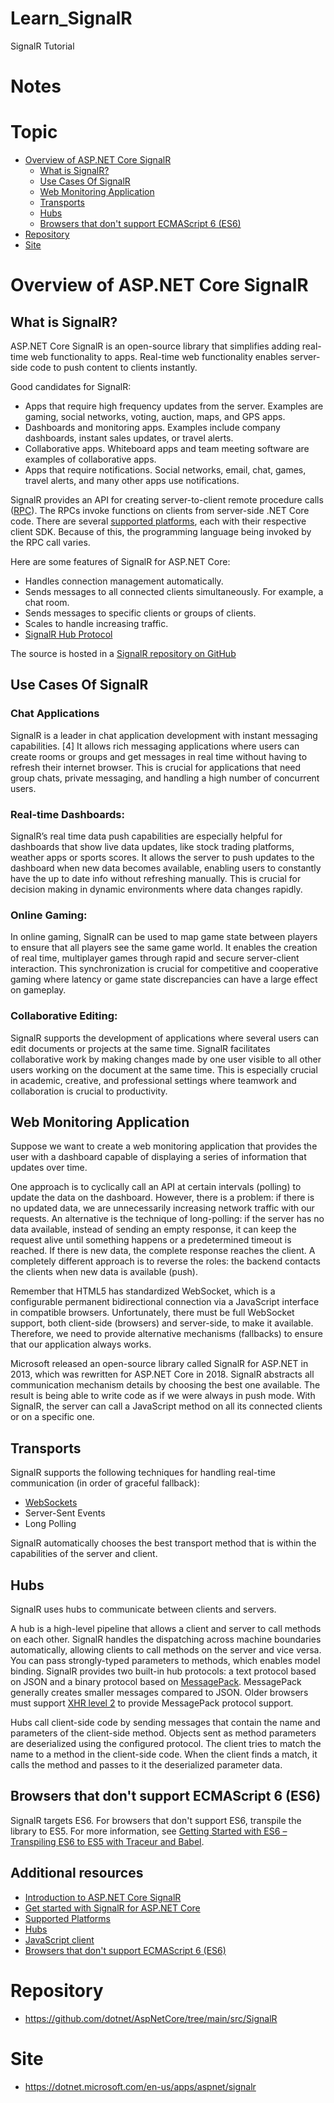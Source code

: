# Learn_SignalR
SignalR Tutorial 

# Notes

# Topic
* [Overview of ASP.NET Core SignalR](#Overview-of-ASP.NET-Core-SignalR)
    * [What is SignalR?](#What-is-SignalR?)
    * [Use Cases Of SignalR](#Use-Cases-Of-SignalR)
    * [Web Monitoring Application](#WebMonitoringApplication)
    * [Transports](#Transports)
    * [Hubs](#Hubs)
    * [Browsers that don't support ECMAScript 6 (ES6)](#Browsers-that-don't-support-ECMAScript-6-(ES6))
* [Repository](#Repository)
* [Site](#Site)

# Overview of ASP.NET Core SignalR

## What is SignalR?

ASP.NET Core SignalR is an open-source library that simplifies adding real-time web functionality to apps. Real-time web functionality enables server-side code to push content to clients instantly.

Good candidates for SignalR:

* Apps that require high frequency updates from the server. Examples are gaming, social networks, voting, auction, maps, and GPS apps.
* Dashboards and monitoring apps. Examples include company dashboards, instant sales updates, or travel alerts.
* Collaborative apps. Whiteboard apps and team meeting software are examples of collaborative apps.
* Apps that require notifications. Social networks, email, chat, games, travel alerts, and many other apps use notifications.

SignalR provides an API for creating server-to-client remote procedure calls ([RPC](https://wikipedia.org/wiki/Remote_procedure_call)). The RPCs invoke functions on clients from server-side .NET Core code. There are several [supported platforms](https://learn.microsoft.com/en-us/aspnet/core/signalr/supported-platforms?view=aspnetcore-8.0), each with their respective client SDK. Because of this, the programming language being invoked by the RPC call varies.

Here are some features of SignalR for ASP.NET Core:

* Handles connection management automatically.
* Sends messages to all connected clients simultaneously. For example, a chat room.
* Sends messages to specific clients or groups of clients.
* Scales to handle increasing traffic.
* [SignalR Hub Protocol](https://github.com/dotnet/aspnetcore/blob/main/src/SignalR/docs/specs/HubProtocol.md)

The source is hosted in a [SignalR repository on GitHub](https://github.com/dotnet/AspNetCore/tree/main/src/SignalR)

## Use Cases Of SignalR

### Chat Applications

SignalR is a leader in chat application development with instant messaging capabilities. [4]
It allows rich messaging applications where users can create rooms or groups and get messages in real time without having to refresh their internet browser.
This is crucial for applications that need group chats, private messaging, and handling a high number of concurrent users.

### Real-time Dashboards:

SignalR’s real time data push capabilities are especially helpful for dashboards that show live data updates, like stock trading platforms, weather apps or sports scores.
It allows the server to push updates to the dashboard when new data becomes available, enabling users to constantly have the up to date info without refreshing manually.
This is crucial for decision making in dynamic environments where data changes rapidly.

### Online Gaming:

In online gaming, SignalR can be used to map game state between players to ensure that all players see the same game world.
It enables the creation of real time, multiplayer games through rapid and secure server-client interaction.
This synchronization is crucial for competitive and cooperative gaming where latency or game state discrepancies can have a large effect on gameplay.

### Collaborative Editing:

SignalR supports the development of applications where several users can edit documents or projects at the same time.
SignalR facilitates collaborative work by making changes made by one user visible to all other users working on the document at the same time.
This is especially crucial in academic, creative, and professional settings where teamwork and collaboration is crucial to productivity.

## Web Monitoring Application

Suppose we want to create a web monitoring application that provides the user with a dashboard capable of displaying a series of information that updates over time.

One approach is to cyclically call an API at certain intervals (polling) to update the data on the dashboard. However, there is a problem: if there is no updated data, we are unnecessarily increasing network traffic with our requests. An alternative is the technique of long-polling: if the server has no data available, instead of sending an empty response, it can keep the request alive until something happens or a predetermined timeout is reached. If there is new data, the complete response reaches the client. A completely different approach is to reverse the roles: the backend contacts the clients when new data is available (push).

Remember that HTML5 has standardized WebSocket, which is a configurable permanent bidirectional connection via a JavaScript interface in compatible browsers. Unfortunately, there must be full WebSocket support, both client-side (browsers) and server-side, to make it available. Therefore, we need to provide alternative mechanisms (fallbacks) to ensure that our application always works.

Microsoft released an open-source library called SignalR for ASP.NET in 2013, which was rewritten for ASP.NET Core in 2018. SignalR abstracts all communication mechanism details by choosing the best one available. The result is being able to write code as if we were always in push mode. With SignalR, the server can call a JavaScript method on all its connected clients or on a specific one.


## Transports
SignalR supports the following techniques for handling real-time communication (in order of graceful fallback):

* [WebSockets](https://learn.microsoft.com/en-us/aspnet/core/fundamentals/websockets?view=aspnetcore-8.0)
* Server-Sent Events
* Long Polling

SignalR automatically chooses the best transport method that is within the capabilities of the server and client.

## Hubs

SignalR uses hubs to communicate between clients and servers.

A hub is a high-level pipeline that allows a client and server to call methods on each other. SignalR handles the dispatching across machine boundaries automatically, allowing clients to call methods on the server and vice versa. You can pass strongly-typed parameters to methods, which enables model binding. SignalR provides two built-in hub protocols: a text protocol based on JSON and a binary protocol based on [MessagePack](https://msgpack.org/). MessagePack generally creates smaller messages compared to JSON. Older browsers must support [XHR level 2](https://caniuse.com/#feat=xhr2) to provide MessagePack protocol support.

Hubs call client-side code by sending messages that contain the name and parameters of the client-side method. Objects sent as method parameters are deserialized using the configured protocol. The client tries to match the name to a method in the client-side code. When the client finds a match, it calls the method and passes to it the deserialized parameter data.

## Browsers that don't support ECMAScript 6 (ES6)

SignalR targets ES6. For browsers that don't support ES6, transpile the library to ES5. For more information, see [Getting Started with ES6 – Transpiling ES6 to ES5 with Traceur and Babel](https://weblogs.asp.net/dwahlin/getting-started-with-es6-%E2%80%93-transpiling-es6-to-es5).

## Additional resources
* [Introduction to ASP.NET Core SignalR](https://learn.microsoft.com/en-us/training/modules/aspnet-core-signalr)
* [Get started with SignalR for ASP.NET Core](https://learn.microsoft.com/en-us/aspnet/core/tutorials/signalr?view=aspnetcore-8.0)
* [Supported Platforms](https://learn.microsoft.com/en-us/aspnet/core/signalr/supported-platforms?view=aspnetcore-8.0)
* [Hubs](https://learn.microsoft.com/en-us/aspnet/core/signalr/hubs?view=aspnetcore-8.0)
* [JavaScript client](https://learn.microsoft.com/en-us/aspnet/core/signalr/javascript-client?view=aspnetcore-8.0)
* [Browsers that don't support ECMAScript 6 (ES6)](https://learn.microsoft.com/en-us/aspnet/core/signalr/supported-platforms?view=aspnetcore-8.0#es6)

# Repository
* https://github.com/dotnet/AspNetCore/tree/main/src/SignalR

# Site
* https://dotnet.microsoft.com/en-us/apps/aspnet/signalr
